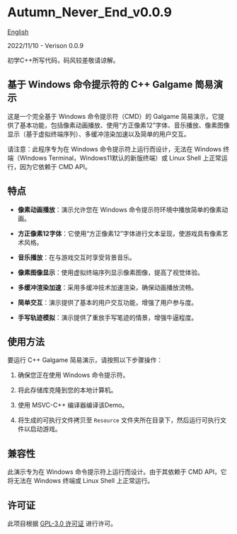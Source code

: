 # Autumn_Never_End_v0.0.9

[English](https://github.com/Qalxry/Autumn_Never_End_v0.0.9/blob/main/docs/README_en.md)

2022/11/10 - Verison 0.0.9

初学C++所写代码，码风较差敬请谅解。

## 基于 Windows 命令提示符的 C++ Galgame 简易演示

这是一个完全基于 Windows 命令提示符（CMD）的 Galgame 简易演示，它提供了基本功能，包括像素动画播放、使用“方正像素12”字体、音乐播放、像素图像显示（基于虚拟终端序列）、多缓冲渲染加速以及简单的用户交互。

请注意：此程序专为在 Windows 命令提示符上运行而设计，无法在 Windows 终端（Windows Terminal，Windows11默认的新版终端）或 Linux Shell 上正常运行，因为它依赖于 CMD API。

## 特点

- **像素动画播放**：演示允许您在 Windows 命令提示符环境中播放简单的像素动画。

- **方正像素12字体**：它使用“方正像素12”字体进行文本呈现，使游戏具有像素艺术风格。

- **音乐播放**：在与游戏交互时享受背景音乐。

- **像素图像显示**：使用虚拟终端序列显示像素图像，提高了视觉体验。

- **多缓冲渲染加速**：采用多缓冲技术加速渲染，确保动画播放流畅。

- **简单交互**：演示提供了基本的用户交互功能，增强了用户参与度。

- **手写轨迹模拟**：演示提供了重放手写笔迹的情景，增强牛逼程度。

## 使用方法

要运行 C++ Galgame 简易演示，请按照以下步骤操作：

1. 确保您正在使用 Windows 命令提示符。

2. 将此存储库克隆到您的本地计算机。

3. 使用 MSVC-C++ 编译器编译该Demo。

4. 将生成的可执行文件拷贝至 `Resource` 文件夹所在目录下，然后运行可执行文件以启动游戏。

## 兼容性

此演示专为在 Windows 命令提示符上运行而设计。由于其依赖于 CMD API，它将无法在 Windows 终端或 Linux Shell 上正常运行。

## 许可证

此项目根据 [GPL-3.0 许可证](LICENSE) 进行许可。
